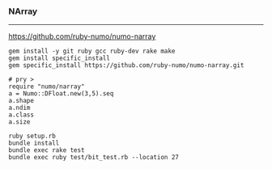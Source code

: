### NArray
---
https://github.com/ruby-numo/numo-narray


```
gem install -y git ruby gcc ruby-dev rake make
gem install specific_install
gem specific_install https://github.com/ruby-numo/numo-narray.git

# pry >
require "numo/narray"
a = Numo::DFloat.new(3,5).seq
a.shape
a.ndim
a.class
a.size

ruby setup.rb
bundle install
bundle exec rake test
bundle exec ruby test/bit_test.rb --location 27

```

```ruby

```

```

```


